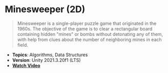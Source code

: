 # Minesweeper (2D)

> Minesweeper is a single-player puzzle game that originated in the 1960s. The objective of the game is to clear a rectangular board containing hidden "mines" or bombs without detonating any of them, with help from clues about the number of neighboring mines in each field.

- **Topics**: Algorithms, Data Structures
- **Version**: Unity 2021.3.20f1 (LTS)
- [**Watch Video**](https://youtu.be/JUPRip-zJ94?feature=shared)
